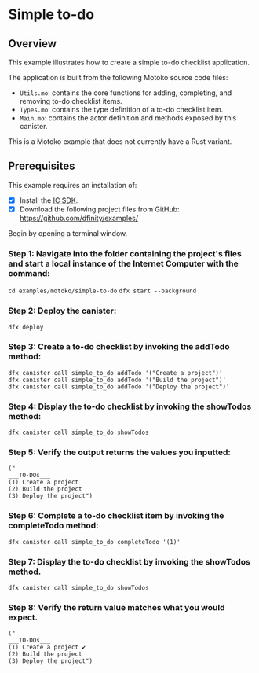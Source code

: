 # Simple to-do

## Overview
This example illustrates how to create a simple to-do checklist application. 

The application is built from the following Motoko source code files:

- `Utils.mo`: contains the core functions for adding, completing, and removing to-do checklist items.
- `Types.mo`: contains the type definition of a to-do checklist item.
- `Main.mo`: contains the actor definition and methods exposed by this canister.

This is a Motoko example that does not currently have a Rust variant. 

## Prerequisites
This example requires an installation of:

- [x] Install the [IC SDK](../developer-docs/setup/install/index.mdx).
- [x] Download the following project files from GitHub: https://github.com/dfinity/examples/

Begin by opening a terminal window.

### Step 1: Navigate into the folder containing the project's files and start a local instance of the Internet Computer with the command:

`cd examples/motoko/simple-to-do`
`dfx start --background`

### Step 2: Deploy the canister:

```
dfx deploy
```

### Step 3: Create a to-do checklist by invoking the addTodo method:

```
dfx canister call simple_to_do addTodo '("Create a project")'
dfx canister call simple_to_do addTodo '("Build the project")'
dfx canister call simple_to_do addTodo '("Deploy the project")'
```

### Step 4: Display the to-do checklist by invoking the showTodos method:

```
dfx canister call simple_to_do showTodos
```

### Step 5: Verify the output returns the values you inputted:

```
("
___TO-DOs___
(1) Create a project
(2) Build the project
(3) Deploy the project")
```

### Step 6: Complete a to-do checklist item by invoking the completeTodo method:

`dfx canister call simple_to_do completeTodo '(1)'`

### Step 7: Display the to-do checklist by invoking the showTodos method.

`dfx canister call simple_to_do showTodos`

### Step 8: Verify the return value matches what you would expect.

```
("
___TO-DOs___
(1) Create a project ✔
(2) Build the project
(3) Deploy the project")
```